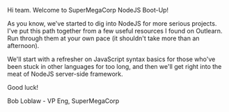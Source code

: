 
Hi team.  Welcome to SuperMegaCorp NodeJS Boot-Up!

As you know, we've started to dig into NodeJS for more serious projects.  I've put this path together from a few useful resources I found on Outlearn.  Run through them at your own pace (it shouldn't take more than an afternoon).

We'll start with a refresher on JavaScript syntax basics for those who've been stuck in other languages for too long, and then we'll get right into the meat of NodeJS server-side framework.

Good luck!

Bob Loblaw - VP Eng, SuperMegaCorp
